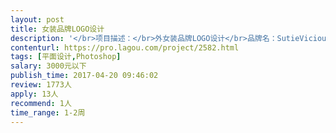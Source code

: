 ```yaml
---                
layout: post       
title: 女装品牌LOGO设计           
description: '</br>项目描述：</br>外女装品牌LOGO设计</br>品牌名：SutieVicious </br>一个美好生活女装品牌，文艺清新国际，</br>想做成一个电商品牌，所以不需要中文名，主打20-30岁的外国女性。</br></br>设计要求：</br>用S V 两个字母设计 可变形 </br></br>人员要求：</br>良好的沟通能力</br>'     
contenturl: https://pro.lagou.com/project/2582.html      
tags: [平面设计,Photoshop]            
salary: 3000元以下          
publish_time: 2017-04-20 09:46:02         
review: 1773人                   
apply: 13人                   
recommend: 1人                   
time_range: 1-2周              
---                 
```

